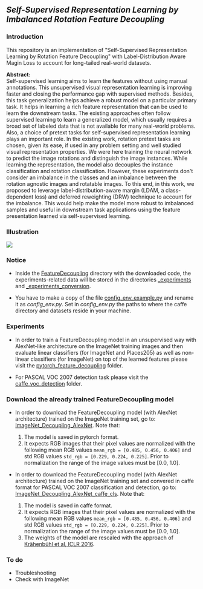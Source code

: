 ## *Self-Supervised Representation Learning by Imbalanced Rotation Feature Decoupling*

### Introduction

This repository is an implementation of "Self-Supervised Representation Learning by Rotation Feature Decoupling" with Label-Distribution Aware Magin Loss to account for long-tailed real-world datasets.

**Abstract:**  
Self-supervised learning aims to learn the features without using manual annotations. This unsupervised visual representation learning is improving faster and closing the performance gap with supervised methods. Besides, this task generalization helps achieve a  robust model on a  particular primary task. It helps in learning a rich feature representation that can be used to learn the downstream tasks.  The existing approaches often follow supervised learning to learn a generalized model, which usually requires a broad set of labeled data that is not available for many real-world problems. Also, a choice of pretext tasks for self-supervised representation learning plays an important role. In the existing work, rotation pretext tasks are chosen, given its ease, if used in any problem setting and well studied visual representation properties. We were here training the neural network to predict the image rotations and distinguish the image instances. While learning the representation, the model also decouples the instance classification and rotation classification. However, these experiments don't consider an imbalance in the classes and an imbalance between the rotation agnostic images and rotatable images. To this end, in this work, we proposed to leverage label-distribution-aware margin (LDAM, a class-dependent loss) and deferred reweighting  (DRW)  technique to account for the imbalance. This would help make the model more robust to imbalanced samples and useful in downstream task applications using the feature presentation learned via self-supervised learning. 

### Illustration

<img src="https://raw.githubusercontent.com/philiptheother/FeatureDecoupling/master/_imgs/figure.png">


### Notice

* Inside the [FeatureDecoupling](https://github.com/philiptheother/FeatureDecoupling) directory with the downloaded code, the experiments-related data will be stored in the directories [_experiments](https://github.com/philiptheother/FeatureDecoupling/tree/master/_experiments) and [_experiments_conversion](https://github.com/philiptheother/FeatureDecoupling/tree/master/_experiments_conversion).

* You have to make a copy of the file [config_env_example.py](https://github.com/philiptheother/FeatureDecoupling/blob/master/config_env_example.py) and rename it as *config_env.py*. Set in *config_env.py* the paths to where the caffe directory and datasets reside in your machine. 

### Experiments

* In order to train a FeatureDecoupling model in an unsupervised way with AlexNet-like architecture on the ImageNet training images and then evaluate linear classifiers (for ImageNet and Places205) as well as non-linear classifiers (for ImageNet) on top of the learned features please visit the [pytorch_feature_decoupling](https://github.com/philiptheother/FeatureDecoupling/tree/master/pytorch_feature_decoupling) folder.

* For PASCAL VOC 2007 detection task please visit the [caffe_voc_detection](https://github.com/philiptheother/FeatureDecoupling/tree/master/caffe_voc_detection) folder.

### Download the already trained FeatureDecoupling model

* In order to download the FeatureDecoupling model (with AlexNet architecture) trained on the ImageNet training set, go to: [ImageNet_Decoupling_AlexNet](https://mega.nz/#!Wmh3WIDZ!e2TgkXEsMMpZNZvb1Tp8HsdBfeZOA3WKn5g0AkXEwAA). Note that:   
  1. The model is saved in pytorch format.
  2. It expects RGB images that their pixel values are normalized with the following mean RGB values `mean_rgb = [0.485, 0.456, 0.406]` and std RGB values `std_rgb = [0.229, 0.224, 0.225]`. Prior to normalization the range of the image values must be [0.0, 1.0].

 * In order to download the FeatureDecoupling model (with AlexNet architecture) trained on the ImageNet training set and convered in caffe format for PASCAL VOC 2007 classification and detection, go to: [ImageNet_Decoupling_AlexNet_caffe_cls](https://mega.nz/#!e65D3CLZ!jUvWfBt3NBcjZSI90X5mKKe-OHSswN9nWo_aPo1YCOQ). Note that:   
   1. The model is saved in caffe format.
   2. It expects RGB images that their pixel values are normalized with the following mean RGB values `mean_rgb = [0.485, 0.456, 0.406]` and std RGB values `std_rgb = [0.229, 0.224, 0.225]`. Prior to normalization the range of the image values must be [0.0, 1.0].
   3. The weights of the model are rescaled with the approach of [Kr&auml;henb&uuml;hl et al, ICLR 2016](https://github.com/philkr/magic_init).

### To do

* Troubleshooting
* Check with ImageNet